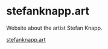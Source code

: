 # stefanknapp.art

Website about the artist Stefan Knapp.

[stefanknapp.art](https://stefanknapp.art/)
